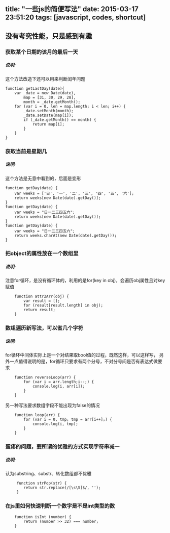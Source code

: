 title: "一些js的简便写法"
date: 2015-03-17 23:51:20
tags: [javascript, codes, shortcut]
---

## 没有考究性能，只是感到有趣

### 获取某个日期的该月的最后一天
##### 说明:
  这个方法改造下还可以用来判断闰年问题

    function getLastDay(date){
        var _date = new Date(date),
            map = [31, 30, 29, 28],
            month = _date.getMonth();
        for (var i = 0, len = map.length; i < len; i++) {
            _date.setMonth(month);
            _date.setDate(map[i]);
            if (_date.getMonth() == month) {
                return map[i];
            }
        }
    }

### 获取当前是星期几
##### 说明:
  这个方法是无意中看到的，后面是变形
   
    function getDay(date) {
        var weeks = ['日', '一', '二', '三', '四', '五', '六'];
        return weeks[new Date(date).getDay()];
    }
    function getDay(date) {
        var weeks = "日一二三四五六";
        return weeks[new Date(date).getDay()];
    }
    function getDay(date) {
        var weeks = "日一二三四五六";
        return weeks.charAt(new Date(date).getDay());
    }

### 把object的属性放在一个数组里
##### 说明:
   注意for循环，是没有循环体的，利用的是for(key in obj)，会遍历obj属性且对key赋值

        function attr2Arr(obj) {
            var result = [];
            for (result[result.length] in obj);
            return result;
        }
     
### 数组遍历新写法，可以省几个字符
##### 说明:
   for循环中间体实际上是一个对结果取bool值的过程，既然这样，可以这样写，
   另外一点值得说明的是，for循环只要求有两个分号，不对分号间是否有表达式做要求
    
        function reverseLoop(arr) {
            for (var i = arr.length;i--;) {
                console.log(i, arr[i]);
            }
        }
        
   另一种写法要求数组字段不能出现为false的情况
        
        function loop(arr) {
            for (var i = 0, tmp; tmp = arr[i++];) {
                console.log(i, tmp);
            }
        }
        
        
### 蛋疼的问题，要所谓的优雅的方式实现字符串减一
##### 说明: 
   认为substring、substr、转化数组都不优雅
   
         function strPop(str) {
            return str.replace(/[\s\S]$/, '');
         }

### 在js里如何快速判断一个数字是不是int类型的数
        
        function isInt (number) {
            return (number >> 32) === number;
        }
     

     
  
  